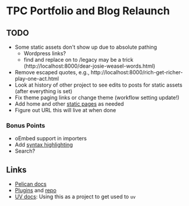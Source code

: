 # TPC Portfolio and Blog Relaunch

## TODO

- Some static assets don't show up due to absolute pathing
  - Wordpress links?
  - find and replace on to /legacy may be a trick (http://localhost:8000/dear-josie-weasel-words.html)
- Remove escaped quotes, e.g., http://localhost:8000/rich-get-richer-play-one-act.html
- Look at history of other project to see edits to posts for static assets (after everything is set)
- Fix theme paging links or change theme (workflow setting update!)
- Add home and other [static pages](https://docs.getpelican.com/en/latest/content.html#pages) as needed
- Figure out URL this will live at when done

### Bonus Points

- oEmbed support in importers
- Add [syntax highlighting](https://docs.getpelican.com/en/latest/content.html#syntax-highlighting)
- Search?

## Links

- [Pelican docs](https://docs.getpelican.com/en/latest/)
- [Plugins](https://docs.getpelican.com/en/latest/plugins.html) and [repo](https://github.com/pelican-plugins)
- [UV docs](https://docs.astral.sh/uv/): Using this as a project to get used to `uv`